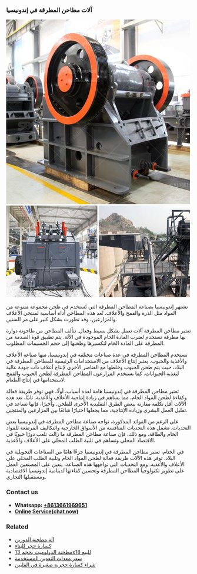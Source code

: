 <h3>آلات مطاحن المطرقة في إندونيسيا</h3><img src='1701746228.jpg' alt=''><p>تشتهر إندونيسيا بصناعة المطاحن المطرقة التي تُستخدم في طحن مجموعة متنوعة من المواد مثل الذرة والقمح والأعلاف. تُعد هذه المطاحن أداة أساسية لمنتجي الأعلاف والمزارعين، وقد تطورت بشكل كبير على مر السنين.</p><p>تعتبر مطاحن المطرقة آلات تعمل بشكل بسيط وفعال. تتألف المطاحن من طاحونة دوارة بها مطرقة تستخدم لضرب المادة الخام الموجودة في الآلة. يتم تطبيق قوة الصدمة من المطرقة على المادة الخام لتكسيرها وطحنها إلى حجم الجسيمات المطلوب.</p><p>تستخدم المطاحن المطرقة في عدة صناعات مختلفة في إندونيسيا، منها صناعة الأعلاف والأغذية والحبوب. يعتبر إنتاج الأعلاف من الاستخدامات الرئيسية للمطاحن المطرقة في البلاد، حيث يتم طحن الحبوب وخلطها مع العناصر الأخرى لإنتاج أعلاف ذات جودة عالية لتغذية الحيوانات. كما يستخدم المزارعون المطاحن المطرقة لطحن الحبوب والقمح لاستخدامها في إنتاج الطعام.</p><p>تعتبر مطاحن المطرقة في إندونيسيا هامة لعدة أسباب. أولًا، فهي توفر طريقة فعالة وكفاءة لطحن المواد الخام، مما يساهم في زيادة إنتاجية الأعلاف والأغذية. ثانيًا، تعد هذه الآلات أقل تكلفة مقارنة ببعض الطرق التقليدية الأخرى للطحن. وأخيرًا، فإنها تساعد في تقليل العمل البشري وزيادة الإنتاجية، مما يجعلها اختيارًا شائعًا بين المزارعين والمنتجين.</p><p>على الرغم من الفوائد المذكورة، تواجه صناعة مطاحن المطرقة في إندونيسيا بعض التحديات. تشمل هذه التحديات المنافسة من الأسواق الخارجية والتكاليف المرتفعة للمواد الخام والطاقة. ومع ذلك، فإن صناعة مطاحن المطرقة ما زالت تلعب دورًا حيويًا في الاقتصاد المحلي وتساهم في تلبية الطلب المحلي على الأعلاف والأغذية.</p><p>في الختام، تعتبر مطاحن المطرقة في إندونيسيا جزءًا هامًا من الصناعات التحويلية في البلاد. توفر هذه الآلات طريقة فعالة لطحن المواد الخام وتلبية الطلب المحلي على الأعلاف والأغذية. ومع التحديات التي تواجهها هذه الصناعة، يتعين على المصنعين العمل على تطوير تكنولوجيا المطاحن المطرقة وتحسين كفاءتها لدينامية إندونيسيا الاقتصادية ومستقبلها التجاري.</p><h3>Contact us</h3><ul><li><strong>Whatsapp:&nbsp;<a href="https://wa.me/8613661969651">+8613661969651</a></strong></li><li><a href="https://swt.shibang-china.com/?git&amp;zhl&amp;آلات مطاحن المطرقة في إندونيسيا"><strong>Online Service(chat now)</strong></a></li></ul><h3>Related</h3><ul><li><a href='آلة مطحنة الدورين.md'>آلة مطحنة الدورين</a></li><li><a href='كسارة حجر للبناء.md'>كسارة حجر للبناء</a></li><li><a href='مطحنة الدولوميت بحجم 13x18 للبيع.md'>مطحنة الدولوميت بحجم 13x18 للبيع</a></li><li><a href='سعر معدات التعدين المستخدمة.md'>سعر معدات التعدين المستخدمة</a></li><li><a href='شراء كسارة حجرية صغيرة في الفلبين.md'>شراء كسارة حجرية صغيرة في الفلبين</a></li></ul>